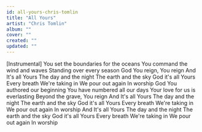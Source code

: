 ```yaml
---
id: all-yours-chris-tomlin
title: "All Yours"
artist: "Chris Tomlin"
album: ""
cover: ""
created: ""
updated: ""
---
```


[Instrumental]
You set the boundaries for the oceans
You command the wind and waves
Standing over every season
God You reign, You reign
And It's all Yours
The day and the night
The earth and the sky
God it's all Yours
Every breath
We're taking in
We pour out again
In worship
God You authored our beginning
You have numbered all our days
Your love for us is everlasting
Beyond the grave, You reign
And It's all Yours
The day and the night
The earth and the sky
God it's all Yours
Every breath
We're taking in
We pour out again
In worship
And It's all Yours
The day and the night
The earth and the sky
God it's all Yours
Every breath
We're taking in
We pour out again
In worship